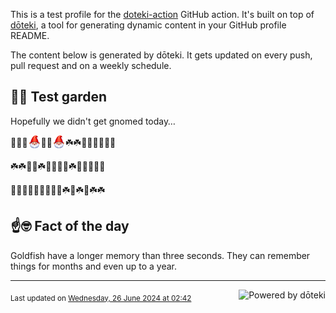 This is a test profile for the [doteki-action](https://github.com/welpo/doteki-action) GitHub action. It's built on top of [dōteki](https://doteki.org), a tool for generating dynamic content in your GitHub profile README.

The content below is generated by dōteki. It gets updated on every push, pull request and on a weekly schedule.

## 👨‍🌾 Test garden

Hopefully we didn't get gnomed today…

<!-- garden start -->
🐛🌿🌸<sub><img src="https://raw.githubusercontent.com/welpo/doteki-action/main/assets/gnomed.png" width="21" alt="Consider yourself gnomed"></sub>🌸🌸<sub><img src="https://raw.githubusercontent.com/welpo/doteki-action/main/assets/gnomed.png" width="21" alt="Consider yourself gnomed"></sub>☘️☘️🌳🐸🐛🌿🐸🌻
<!-- garden end --><!-- garden start -->
☘️☘️🦋🌿☘️🍄🌷🍀🍄☘️🌻🥀🌳🐇🌻
<!-- garden end --><!-- garden start -->
🌼🌿🌱🌲🌸🦋🌿🐇🌿☘️🌳☘️🌸☘️☘️
<!-- garden end -->

## ☝️🤓 Fact of the day

<!-- did_you_know start -->
Goldfish have a longer memory than three seconds. They can remember things for months and even up to a year.
<!-- did_you_know end -->

---

<a href="https://doteki.org"><img src="https://img.shields.io/badge/powered_by-d%C5%8Dteki-0?style=flat-square&labelColor=202b2d&color=5E936C" align="right" alt="Powered by dōteki"></a> <div style="text-align: left;"><sub>
<!-- last_updated start -->Last updated on <a href="https://github.com/welpo/doteki-action/actions/workflows/ci.yaml">Wednesday, 26 June 2024 at 02:42<!-- last_updated end --></sub></div>

